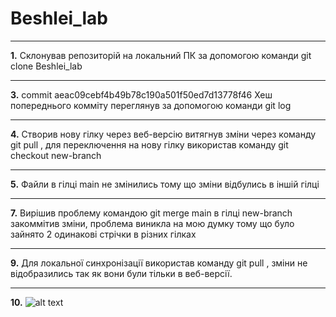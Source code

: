 # Beshlei_lab
***
**1.** Склонував репозиторій на локальний ПК за допомогою команди git clone Beshlei_lab
***
**3.** commit aeac09cebf4b49b78c190a501f50ed7d13778f46 Хеш попереднього комміту переглянув за допомогою команди git log
***
**4.** Створив нову гілку через веб-версію витягнув зміни через команду git pull , для переключення на нову гілку використав команду git checkout new-branch
***
**5.** Файли в гілці main не змінились тому що зміни відбулись в іншій гілці
***
**7.** Вирішив проблему командою git merge main в гілці new-branch закоммітив зміни, проблема виникла на мою думку тому що було зайнято 2 одинакові стрічки в різних гілках 
***
**9.** Для локальної синхронізації використав команду git pull , зміни не відобразились так як вони були тільки в веб-версії.
***
**10.** ![alt text](https://cdn.pixabay.com/photo/2015/04/23/22/00/tree-736885__340.jpg)